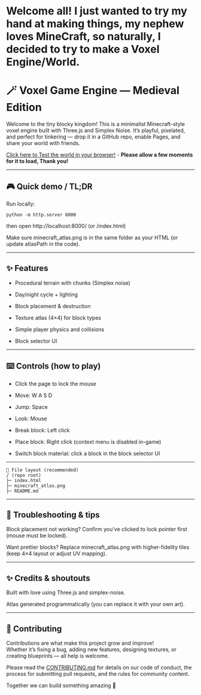 # Welcome all! I just wanted to try my hand at making things, my nephew loves MineCraft, so naturally, I decided to try to make a Voxel Engine/World.

# 🪄 Voxel Game Engine — Medieval Edition

Welcome to the tiny blocky kingdom! This is a minimalist Minecraft-style voxel engine built with Three.js and Simplex Noise. It’s playful, pixelated, and perfect for tinkering — drop it in a GitHub repo, enable Pages, and share your world with friends.

[Click here to Test the world in your browser!](https://sleepyprogrammer1012.github.io/Voxel-world_HTML/) -  **Please allow a few moments for it to load, Thank you!**

---

## 🎮 Quick demo / TL;DR

  Run locally:

    python -m http.server 8000
  then open http://localhost:8000/ (or /index.html)


Make sure minecraft_atlas.png is in the same folder as your HTML (or update atlasPath in the code).

---

## ✨ Features

* Procedural terrain with chunks (Simplex noise)

* Day/night cycle + lighting

* Block placement & destruction

* Texture atlas (4×4) for block types

* Simple player physics and collisions

* Block selector UI

---

## ⌨️ Controls (how to play)

* Click the page to lock the mouse

* Move: W A S D

* Jump: Space

* Look: Mouse

* Break block: Left click

* Place block: Right click (context menu is disabled in-game)

* Switch block material: click a block in the block selector UI

---

    🧰 File layout (recommended)
    / (repo root)
    ├─ index.html                
    ├─ minecraft_atlas.png      
    ├─ README.md                 


---
## 🐞 Troubleshooting & tips

Block placement not working? Confirm you’ve clicked to lock pointer first (mouse must be locked).

Want prettier blocks? Replace minecraft_atlas.png with higher-fidelity tiles (keep 4×4 layout or adjust UV mapping).

---

## ✨ Credits & shoutouts

Built with love using Three.js and simplex-noise.

Atlas generated programmatically (you can replace it with your own art).

---

## 🤝 Contributing

Contributions are what make this project grow and improve!  
Whether it’s fixing a bug, adding new features, designing textures, or creating blueprints — all help is welcome.

Please read the [CONTRIBUTING.md](./CONTRIBUTING.md) for details on our code of conduct, the process for submitting pull requests, and the rules for community content.

Together we can build something amazing 🚀
